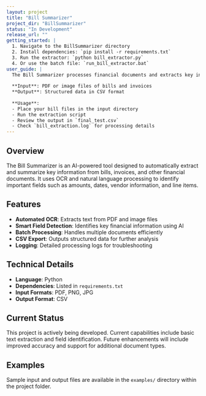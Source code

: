 ```yaml
---
layout: project
title: "Bill Summarizer"
project_dir: "BillSummarizer"
status: "In Development"
release_url: ""
getting_started: |
  1. Navigate to the BillSummarizer directory
  2. Install dependencies: `pip install -r requirements.txt`
  3. Run the extractor: `python bill_extractor.py`
  4. Or use the batch file: `run_bill_extractor.bat`
user_guide: |
  The Bill Summarizer processes financial documents and extracts key information. 
  
  **Input**: PDF or image files of bills and invoices
  **Output**: Structured data in CSV format
  
  **Usage**:
  - Place your bill files in the input directory
  - Run the extraction script
  - Review the output in `final_test.csv`
  - Check `bill_extraction.log` for processing details
---
```


## Overview

The Bill Summarizer is an AI-powered tool designed to automatically extract and summarize key information from bills, invoices, and other financial documents. It uses OCR and natural language processing to identify important fields such as amounts, dates, vendor information, and line items.

## Features

- **Automated OCR**: Extracts text from PDF and image files
- **Smart Field Detection**: Identifies key financial information using AI
- **Batch Processing**: Handles multiple documents efficiently
- **CSV Export**: Outputs structured data for further analysis
- **Logging**: Detailed processing logs for troubleshooting

## Technical Details

- **Language**: Python
- **Dependencies**: Listed in `requirements.txt`
- **Input Formats**: PDF, PNG, JPG
- **Output Format**: CSV

## Current Status

This project is actively being developed. Current capabilities include basic text extraction and field identification. Future enhancements will include improved accuracy and support for additional document types.

## Examples

Sample input and output files are available in the `examples/` directory within the project folder.
